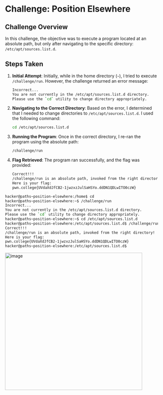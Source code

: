 # Challenge: Position Elsewhere

## Challenge Overview

In this challenge, the objective was to execute a program located at an absolute path, but only after navigating to the specific directory: `/etc/apt/sources.list.d`.

## Steps Taken

1. **Initial Attempt**:
   Initially, while in the home directory (`~`), I tried to execute `/challenge/run`. However, the challenge returned an error message:
   ```bash
   Incorrect...
   You are not currently in the /etc/apt/sources.list.d directory.
   Please use the `cd` utility to change directory appropriately.
   ```

2. **Navigating to the Correct Directory**:
   Based on the error, I determined that I needed to change directories to `/etc/apt/sources.list.d`. I used the following command:
   ```bash
   cd /etc/apt/sources.list.d
   ```

3. **Running the Program**:
   Once in the correct directory, I re-ran the program using the absolute path:
   ```bash
   /challenge/run
   ```

4. **Flag Retrieved**:
   The program ran successfully, and the flag was provided:
   ```bash
   Correct!!!
   /challenge/run is an absolute path, invoked from the right directory!
   Here is your flag:
   pwn.college{UVdaXdJfCB2-1jwzxzJulSaHSYo.ddDN1QDLwITO0czW}
   ```

```bash
hacker@paths~position-elsewhere:/home$ cd
hacker@paths~position-elsewhere:~$ /challenge/run
Incorrect...
You are not currently in the /etc/apt/sources.list.d directory.
Please use the `cd` utility to change directory appropriately.
hacker@paths~position-elsewhere:~$ cd /etc/apt/sources.list.d
hacker@paths~position-elsewhere:/etc/apt/sources.list.d$ /challenge/run
Correct!!!
/challenge/run is an absolute path, invoked from the right directory!
Here is your flag:
pwn.college{UVdaXdJfCB2-1jwzxzJulSaHSYo.ddDN1QDLwITO0czW}
hacker@paths~position-elsewhere:/etc/apt/sources.list.d$

```


<img width="452" alt="image" src="https://github.com/user-attachments/assets/9543e61f-3628-4e04-9f9e-f5f05015ae94">
